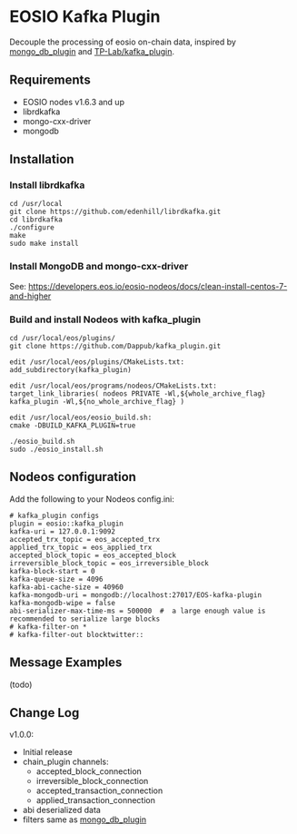 # EOSIO Kafka Plugin

Decouple the processing of eosio on-chain data, inspired by [mongo_db_plugin](https://github.com/EOSIO/eos/tree/master/plugins/mongo_db_plugin) and [TP-Lab/kafka_plugin](https://github.com/TP-Lab/kafka_plugin).

## Requirements
- EOSIO nodes v1.6.3 and up
- librdkafka
- mongo-cxx-driver
- mongodb

## Installation

###  Install librdkafka
```
cd /usr/local
git clone https://github.com/edenhill/librdkafka.git
cd librdkafka
./configure
make
sudo make install
```

### Install MongoDB and mongo-cxx-driver
See: https://developers.eos.io/eosio-nodeos/docs/clean-install-centos-7-and-higher

### Build and install Nodeos with kafka_plugin
```
cd /usr/local/eos/plugins/
git clone https://github.com/Dappub/kafka_plugin.git

edit /usr/local/eos/plugins/CMakeLists.txt:
add_subdirectory(kafka_plugin)

edit /usr/local/eos/programs/nodeos/CMakeLists.txt:
target_link_libraries( nodeos PRIVATE -Wl,${whole_archive_flag} kafka_plugin -Wl,${no_whole_archive_flag} )

edit /usr/local/eos/eosio_build.sh:
cmake -DBUILD_KAFKA_PLUGIN=true

./eosio_build.sh
sudo ./eosio_install.sh
```

## Nodeos configuration
Add the following to your Nodeos config.ini:
```
# kafka_plugin configs
plugin = eosio::kafka_plugin
kafka-uri = 127.0.0.1:9092
accepted_trx_topic = eos_accepted_trx
applied_trx_topic = eos_applied_trx
accepted_block_topic = eos_accepted_block
irreversible_block_topic = eos_irreversible_block
kafka-block-start = 0
kafka-queue-size = 4096
kafka-abi-cache-size = 40960
kafka-mongodb-uri = mongodb://localhost:27017/EOS-kafka-plugin
kafka-mongodb-wipe = false
abi-serializer-max-time-ms = 500000  #  a large enough value is recommended to serialize large blocks
# kafka-filter-on *
# kafka-filter-out blocktwitter::
```

## Message Examples
(todo)

## Change Log
v1.0.0:
- Initial release
- chain_plugin channels: 
    - accepted_block_connection
    - irreversible_block_connection
    - accepted_transaction_connection
    - applied_transaction_connection
- abi deserialized data
- filters same as [mongo_db_plugin](https://developers.eos.io/eosio-nodeos/docs/mongo_db_plugin#section-example-filters)
